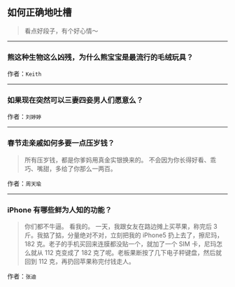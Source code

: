 ## 如何正确地吐槽

> 看点好段子，有个好心情～


 
---

### 熊这种生物这么凶残，为什么熊宝宝是最流行的毛绒玩具？

> 


作者：`Keith`

---

### 如果现在突然可以三妻四妾男人们愿意么？

> 


作者：`刘婷婷`

---

### 春节走亲戚如何多要一点压岁钱？

> 所有压岁钱，都是你爹妈用真金实银换来的。
> 不会因为你长得好看、乖巧、嘴甜，多给了你那么一两百。


作者：`周天瑜`

---

### iPhone 有哪些鲜为人知的功能？

> 你们都不牛逼。
> 看我的。
> 一天，我跟女友在路边摊上买苹果，称完后 3 斤。我掂了掂，分量绝对不对，立刻把我的 iPhone5 扔上去了，擦尼玛，182 克。老子的手机买回来连膜都没贴一个，就加了一个 SIM 卡，尼玛怎么就从 112 克变成了 182 克了呢。老板果断按了几下电子秤键盘，然后就回到 112 克，再扔回苹果称完付钱走人。


作者：`张迪`